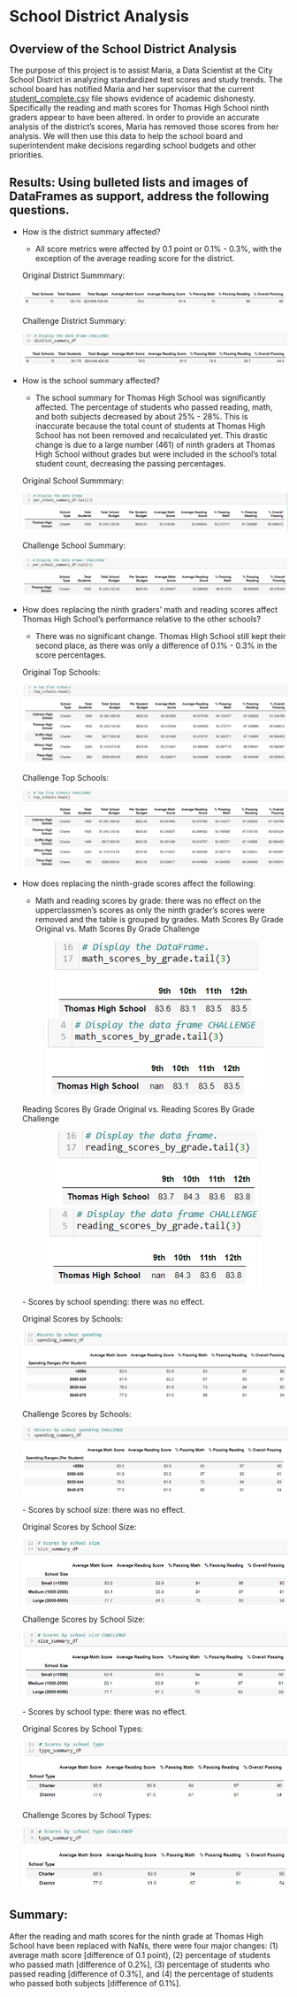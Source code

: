 # School District Analysis

## Overview of the School District Analysis
The purpose of this project is to assist Maria, a Data Scientist at the City School District in analyzing standardized test scores and study trends. The school board has notified Maria and her supervisor that the current [student_complete.csv](https://github.com/nguyencao247/School_District_Analysis/blob/main/Resources/students_complete.csv) file shows evidence of academic dishonesty. Specifically the reading and math scores for Thomas High School ninth graders appear to have been altered. In order to provide an accurate analysis of the district’s scores, Maria has removed those scores from her analysis. We will then use this data to help the school board and superintendent make decisions regarding school budgets and other priorities. 

## Results: Using bulleted lists and images of DataFrames as support, address the following questions.
- How is the district summary affected?
  - All score metrics were affected by 0.1 point or 0.1% - 0.3%, with the exception of the average reading score for the district.
  
  Original District Summmary:
  <p align="center"><img src="Resources/district_summary.PNG"></p>
  Challenge District Summary:
  <p align="center"><img src="Resources/district_summary_chal.PNG"></p>
- How is the school summary affected?
  - The school summary for Thomas High School was significantly affected. The percentage of students who passed reading, math, and both subjects decreased by about 25% - 28%. This is inaccurate because the total count of students at Thomas High School has not been removed and recalculated yet. This drastic change is due to a large number (461) of ninth graders at Thomas High School without grades but were included in the school’s total student count, decreasing the passing percentages. 
  
  Original School Summmary:
  <p align="center"><img src="Resources/school_summary.PNG"></p>
  Challenge School Summary:
  <p align="center"><img src="Resources/school_summary_chal.PNG"></p>
- How does replacing the ninth graders’ math and reading scores affect Thomas High School’s performance relative to the other schools?
  - There was no significant change. Thomas High School still kept their second place, as there was only a difference of 0.1% - 0.3% in the score percentages.
  
  Original Top Schools:
  <p align="center"><img src="Resources/top_schools.PNG"></p>
  Challenge Top Schools:
  <p align="center"><img src="Resources/top_schools_chal.PNG"></p>  
- How does replacing the ninth-grade scores affect the following:
  - Math and reading scores by grade: there was no effect on the upperclassmen’s scores as only the ninth grader’s scores were removed and the table is grouped by grades.
  Math Scores By Grade Original vs. Math Scores By Grade Challenge
  <p align="center"><img src="Resources/math_by_grade.PNG"> <img src="Resources/math_by_grade_chal.PNG"></p>
  Reading Scores By Grade Original vs. Reading Scores By Grade Challenge
  <p align="center"><img src="Resources/read_by_grade.PNG"> <img src="Resources/read_by_grade_chal.PNG"></p>
  - Scores by school spending: there was no effect. 
  
  Original Scores by Schools:
  <p align="center"><img src="Resources/spending_summary.PNG"></p>
  Challenge Scores by Schools:
  <p align="center"><img src="Resources/spending_summary_chal.PNG"></p>    
  - Scores by school size: there was no effect.
  
  Original Scores by School Size:
  <p align="center"><img src="Resources/size_summary.PNG"></p>
  Challenge Scores by School Size:
  <p align="center"><img src="Resources/size_summary_chal.PNG"></p>    
  - Scores by school type: there was no effect.
  
  Original Scores by School Types:
  <p align="center"><img src="Resources/type_summary.PNG"></p>
  Challenge Scores by School Types:
  <p align="center"><img src="Resources/type_summary_chal.PNG"></p>  

## Summary: 
After the reading and math scores for the ninth grade at Thomas High School have been replaced with NaNs, there were four major changes: (1) average math score [difference of 0.1 point), (2) percentage of students who passed math [difference of 0.2%], (3) percentage of students who passed reading [difference of 0.3%], and (4) the percentage of students who passed both subjects [difference of 0.1%].
